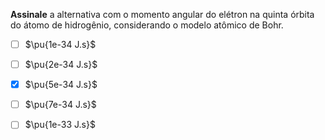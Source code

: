 **Assinale** a alternativa com o momento angular do elétron na quinta órbita do átomo de hidrogênio, considerando o modelo atômico de Bohr. 

- [ ] $\pu{1e-34 J.s}$
- [ ] $\pu{2e-34 J.s}$
- [x] $\pu{5e-34 J.s}$
- [ ] $\pu{7e-34 J.s}$
- [ ] $\pu{1e-33 J.s}$

